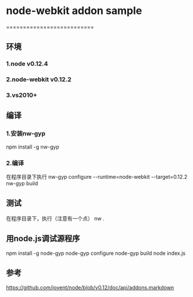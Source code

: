 # node-webkit addon sample
==========================
## 环境
### 1.node v0.12.4
### 2.node-webkit v0.12.2
### 3.vs2010+
## 编译   
### 1.安装nw-gyp
npm install -g nw-gyp
### 2.编译
在程序目录下执行
nw-gyp configure --runtime=node-webkit --target=0.12.2
nw-gyp build
## 测试
在程序目录下，执行（注意有一个点）
nw .
## 用node.js调试源程序
npm install -g node-gyp
node-gyp configure
node-gyp build
node index.js
## 参考
https://github.com/joyent/node/blob/v0.12/doc/api/addons.markdown
